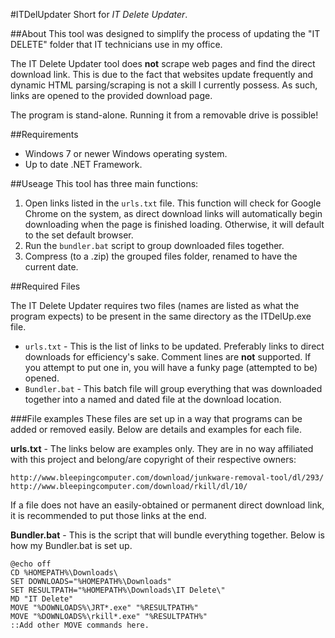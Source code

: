 #ITDelUpdater
Short for *IT Delete Updater*.

##About
This tool was designed to simplify the process of updating the "IT DELETE" folder that IT technicians use in my office. 

The IT Delete Updater tool does **not** scrape web pages and find the direct download link. This is due to the fact that websites update frequently and dynamic HTML parsing/scraping is not a skill I currently possess. As such, links are opened to the provided download page.

The program is stand-alone. Running it from a removable drive is possible!

##Requirements
* Windows 7 or newer Windows operating system.
* Up to date .NET Framework.

##Useage
This tool has three main functions:

1. Open links listed in the `urls.txt` file. This function will check for Google Chrome on the system, as direct download links will automatically begin downloading when the page is finished loading. Otherwise, it will default to the set default browser.
2. Run the `bundler.bat` script to group downloaded files together.
3. Compress (to a .zip) the grouped files folder, renamed to have the current date.

##Required Files

The IT Delete Updater requires two files (names are listed as what the program expects) to be present in the same directory as the ITDelUp.exe file. 

* `urls.txt` - This is the list of links to be updated. Preferably links to direct downloads for efficiency's sake. Comment lines are **not** supported. If you attempt to put one in, you will have a funky page (attempted to be) opened. 
* `Bundler.bat` - This batch file will group everything that was downloaded together into a named and dated file at the download location.

###File examples
These files are set up in a way that programs can be added or removed easily. Below are details and examples for each file.

**urls.txt** - The links below are examples only. They are in no way affiliated with this project and belong/are copyright of their respective owners:
```
http://www.bleepingcomputer.com/download/junkware-removal-tool/dl/293/
http://www.bleepingcomputer.com/download/rkill/dl/10/
```

If a file does not have an easily-obtained or permanent direct download link, it is recommended to put those links at the end.

**Bundler.bat** - This is the script that will bundle everything together. Below is how my Bundler.bat is set up.
```
@echo off
CD %HOMEPATH%\Downloads\
SET DOWNLOADS="%HOMEPATH%\Downloads"
SET RESULTPATH="%HOMEPATH%\Downloads\IT Delete\"
MD "IT Delete"
MOVE "%DOWNLOADS%\JRT*.exe" "%RESULTPATH%"
MOVE "%DOWNLOADS%\rkill*.exe" "%RESULTPATH%"
::Add other MOVE commands here.
```
